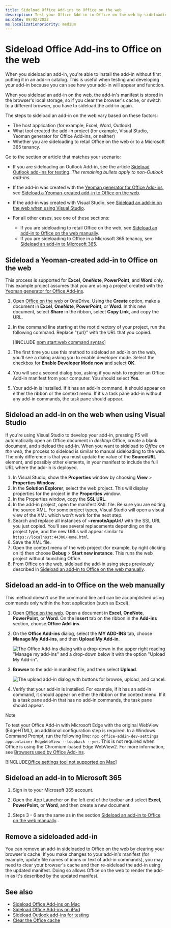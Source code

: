 ```yaml
---
title: Sideload Office Add-ins to Office on the web
description: Test your Office Add-in in Office on the web by sideloading.
ms.date: 09/02/2022
ms.localizationpriority: medium
---
```


# Sideload Office Add-ins to Office on the web

When you sideload an add-in, you're able to install the add-in without first putting it in an add-in catalog. This is useful when testing and developing your add-in because you can see how your add-in will appear and function.

When you sideload an add-in on the web, the add-in's manifest is stored in the browser's local storage, so if you clear the browser's cache, or switch to a different browser, you have to sideload the add-in again.

The steps to sideload an add-in on the web vary based on these factors:

- The host application (for example, Excel, Word, Outlook).
- What tool created the add-in project (for example, Visual Studio, Yeoman generator for Office Add-ins, or neither)
- Whether you are sideloading to retail Office on the web or to a Microsoft 365 tenancy.

Go to the section or article that matches your scenario:

- If you are sideloading an Outlook Add-in, see the article [Sideload Outlook add-ins for testing](../outlook/sideload-outlook-add-ins-for-testing.md). *The remaining bullets apply to non-Outlook add-ins.*
- If the add-in was created with the [Yeoman generator for Office Add-ins](../develop/yeoman-generator-overview.md), see [Sideload a Yeoman-created add-in to Office on the web](#sideload-a-yeoman-created-add-in-to-office-on-the-web).
- If the add-in was created with Visual Studio, see [Sideload an add-in on the web when using Visual Studio](#sideload-an-add-in-on-the-web-when-using-visual-studio).
- For all other cases, see one of these sections:

  - If you are sideloading to retail Office on the web, see [Sideload an add-in to Office on the web manually](#sideload-an-add-in-to-office-on-the-web-manually).
  - If you are sideloading to Office in a Microsoft 365 tenancy, see [Sideload an add-in to Microsoft 365](#sideload-an-add-in-to-microsoft-365).

## Sideload a Yeoman-created add-in to Office on the web

This process is supported for **Excel**, **OneNote**, **PowerPoint**, and **Word** only. This example project assumes that you are using a project created with the [Yeoman generator for Office Add-ins](../develop/yeoman-generator-overview.md).

1. Open [Office on the web](https://office.live.com/) or OneDrive. Using the **Create** option, make a document in **Excel**, **OneNote**, **PowerPoint**, or **Word**. In this new document, select **Share** in the ribbon, select **Copy Link**, and copy the URL.

1. In the command line starting at the root directory of your project, run the following command. Replace "{url}" with the URL that you copied.

    [!INCLUDE [npm start:web command syntax](../includes/start-web-sideload-instructions.md)]

1. The first time you use this method to sideload an add-in on the web, you'll see a dialog asking you to enable developer mode. Select the checkbox for **Enable Developer Mode now** and select **OK**.

1. You will see a second dialog box, asking if you wish to register an Office Add-in manifest from your computer. You should select **Yes**.

1. Your add-in is installed. If it has an add-in command, it should appear on either the ribbon or the context menu. If it's a task pane add-in without any add-in commands, the task pane should appear.

## Sideload an add-in on the web when using Visual Studio

If you're using Visual Studio to develop your add-in, pressing F5 will automatically open an Office document in *desktop* Office, create a blank document, and sideload the add-in. When you want to sideload to *Office on the web*, the process to sideload is similar to manual sideloading to the web. The only difference is that you must update the value of the **SourceURL** element, and possibly other elements, in your manifest to include the full URL where the add-in is deployed.

1. In Visual Studio, show the **Properties** window by choosing **View** > **Properties Window**.
1. In the **Solution Explorer**, select the web project. This will display properties for the project in the **Properties** window.
1. In the Properties window, copy the **SSL URL**.
1. In the add-in project, open the manifest XML file. Be sure you are editing the source XML. For some project types, Visual Studio will open a visual view of the XML which won't work for the next step.
1. Search and replace all instances of **~remoteAppUrl/** with the SSL URL you just copied. You'll see several replacements depending on the project type, and the new URLs will appear similar to `https://localhost:44300/Home.html`.
1. Save the XML file.
1. Open the context menu of the web project (for example, by right clicking on it) then choose **Debug** > **Start new instance**. This runs the web project without launching Office.
1. From Office on the web, sideload the add-in using steps previously described in [Sideload an add-in to Office on the web manually](#sideload-an-add-in-to-office-on-the-web-manually).

## Sideload an add-in to Office on the web manually

This method doesn't use the command line and can be accomplished using commands only within the host application (such as Excel).

1. Open [Office on the web](https://office.com/). Open a document in **Excel**, **OneNote**, **PowerPoint**, or  **Word**. On the **Insert** tab on the ribbon in the **Add-ins** section, choose **Office Add-ins**.

1. On the **Office Add-ins** dialog, select the **MY ADD-INS** tab, choose **Manage My Add-ins**, and then **Upload My Add-in**.

    ![The Office Add-ins dialog with a drop-down in the upper right reading "Manage my add-ins" and a drop-down below it with the option "Upload My Add-in".](../images/office-add-ins-my-account.png)

1. **Browse** to the add-in manifest file, and then select **Upload**.

    ![The upload add-in dialog with buttons for browse, upload, and cancel.](../images/upload-add-in.png)

1. Verify that your add-in is installed. For example, if it has an add-in command, it should appear on either the ribbon or the context menu. If it is a task pane add-in that has no add-in commands, the task pane should appear.

> [!NOTE]
> To test your Office Add-in with Microsoft Edge with the original WebView (EdgeHTML), an additional configuration step is required. In a Windows Command Prompt, run the following line: `npx office-addin-dev-settings appcontainer EdgeWebView --loopback --yes`. This is not required when Office is using the Chromium-based Edge WebView2. For more information, see [Browsers used by Office Add-ins](../concepts/browsers-used-by-office-web-add-ins.md).

[!INCLUDE[Office settings tool not supported on Mac](../includes/tool-nonsupport-mac-note.md)]

## Sideload an add-in to Microsoft 365

1. Sign in to your Microsoft 365 account.

1. Open the App Launcher on the left end of the toolbar and select **Excel**, **PowerPoint**, or **Word**, and then create a new document.

1. Steps 3 - 6 are the same as in the section [Sideload an add-in to Office on the web manually](#sideload-an-add-in-to-office-on-the-web-manually)..

## Remove a sideloaded add-in

You can remove an add-in sideloaded to Office on the web by clearing your browser's cache. If you make changes to your add-in's manifest (for example, update file names of icons or text of add-in commands), you may need to clear your browser's cache and then re-sideload the add-in using the updated manifest. Doing so allows Office on the web to render the add-in as it's described by the updated manifest.

## See also

- [Sideload Office Add-ins on Mac](sideload-an-office-add-in-on-mac.md)
- [Sideload Office Add-ins on iPad](sideload-an-office-add-in-on-ipad.md)
- [Sideload Outlook add-ins for testing](../outlook/sideload-outlook-add-ins-for-testing.md)
- [Clear the Office cache](clear-cache.md)
